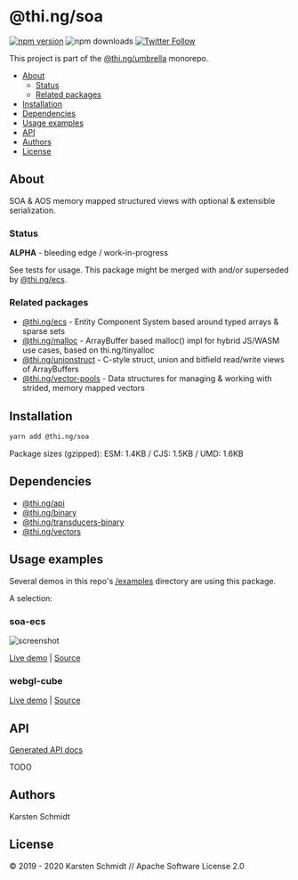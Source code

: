 <!-- This file is generated - DO NOT EDIT! -->

# @thi.ng/soa

[![npm version](https://img.shields.io/npm/v/@thi.ng/soa.svg)](https://www.npmjs.com/package/@thi.ng/soa)
![npm downloads](https://img.shields.io/npm/dm/@thi.ng/soa.svg)
[![Twitter Follow](https://img.shields.io/twitter/follow/thing_umbrella.svg?style=flat-square&label=twitter)](https://twitter.com/thing_umbrella)

This project is part of the
[@thi.ng/umbrella](https://github.com/thi-ng/umbrella/) monorepo.

- [About](#about)
  - [Status](#status)
  - [Related packages](#related-packages)
- [Installation](#installation)
- [Dependencies](#dependencies)
- [Usage examples](#usage-examples)
- [API](#api)
- [Authors](#authors)
- [License](#license)

## About

SOA & AOS memory mapped structured views with optional & extensible serialization.

### Status

**ALPHA** - bleeding edge / work-in-progress

See tests for usage. This package might be merged with and/or superseded
by
[@thi.ng/ecs](https://github.com/thi-ng/umbrella/tree/master/packages/ecs).

### Related packages

- [@thi.ng/ecs](https://github.com/thi-ng/umbrella/tree/master/packages/ecs) - Entity Component System based around typed arrays & sparse sets
- [@thi.ng/malloc](https://github.com/thi-ng/umbrella/tree/master/packages/malloc) - ArrayBuffer based malloc() impl for hybrid JS/WASM use cases, based on thi.ng/tinyalloc
- [@thi.ng/unionstruct](https://github.com/thi-ng/umbrella/tree/master/packages/unionstruct) - C-style struct, union and bitfield read/write views of ArrayBuffers
- [@thi.ng/vector-pools](https://github.com/thi-ng/umbrella/tree/master/packages/vector-pools) - Data structures for managing & working with strided, memory mapped vectors

## Installation

```bash
yarn add @thi.ng/soa
```

Package sizes (gzipped): ESM: 1.4KB / CJS: 1.5KB / UMD: 1.6KB

## Dependencies

- [@thi.ng/api](https://github.com/thi-ng/umbrella/tree/master/packages/api)
- [@thi.ng/binary](https://github.com/thi-ng/umbrella/tree/master/packages/binary)
- [@thi.ng/transducers-binary](https://github.com/thi-ng/umbrella/tree/master/packages/transducers-binary)
- [@thi.ng/vectors](https://github.com/thi-ng/umbrella/tree/master/packages/vectors)

## Usage examples

Several demos in this repo's
[/examples](https://github.com/thi-ng/umbrella/tree/master/examples)
directory are using this package.

A selection:

### soa-ecs <!-- NOTOC -->

![screenshot](https://raw.githubusercontent.com/thi-ng/umbrella/master/assets/examples/soa-ecs-100k.png)

[Live demo](https://demo.thi.ng/umbrella/soa-ecs/) | [Source](https://github.com/thi-ng/umbrella/tree/master/examples/soa-ecs)

### webgl-cube <!-- NOTOC -->

[Live demo](https://demo.thi.ng/umbrella/webgl-cube/) | [Source](https://github.com/thi-ng/umbrella/tree/master/examples/webgl-cube)

## API

[Generated API docs](https://docs.thi.ng/umbrella/soa/)

TODO

## Authors

Karsten Schmidt

## License

&copy; 2019 - 2020 Karsten Schmidt // Apache Software License 2.0

